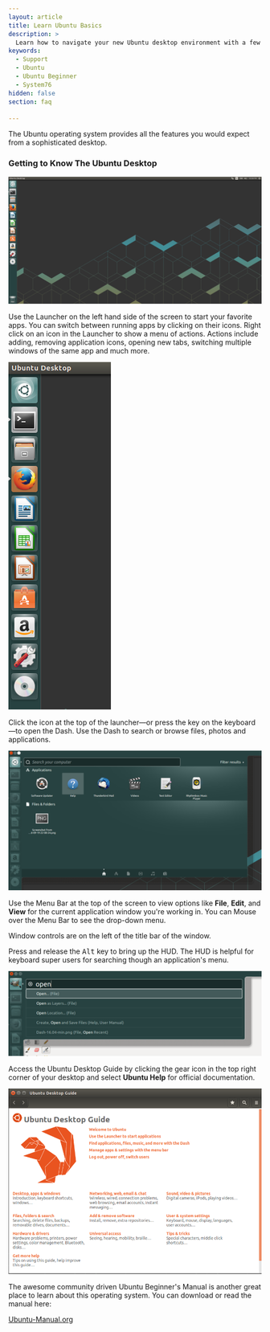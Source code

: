 ```yaml
---
layout: article
title: Learn Ubuntu Basics
description: >
  Learn how to navigate your new Ubuntu desktop environment with a few easy tips.
keywords:
  - Support
  - Ubuntu
  - Ubuntu Beginner
  - System76
hidden: false
section: faq

---
```


The Ubuntu operating system provides all the features you would expect from a sophisticated desktop.

### Getting to Know The Ubuntu Desktop

![Ubuntu Desktop](/images/ubuntu-basics/Launcher-16.04.png)

Use the Launcher on the left hand side of the screen to start your favorite apps. You can switch between running apps by clicking on their icons. Right click on an icon in the Launcher to show a menu of actions. Actions include adding, removing application icons, opening new tabs, switching multiple windows of the same app and much more.

![Ubuntu Desktop](/images/ubuntu-basics/Launcher-16.04-min.png)

Click the <span class="fl-ubuntu-inverse"> icon at the top of the launcher&mdash;or press the <kbd><span class="fl-ubuntu"></span></kbd> key on the keyboard&mdash;to open the Dash. Use the Dash to search or browse files, photos and applications.

![Ubuntu Desktop](/images/ubuntu-basics/Dash-16.04-min.png)

Use the Menu Bar at the top of the screen to view options like **File**, **Edit**, and **View** for the current application window you're working in. You can Mouse over the Menu Bar to see the drop-down menu.

Window controls are on the left of the title bar of the window.

Press and release the <kbd>Alt</kbd> key to bring up the HUD. The HUD is helpful for keyboard super users for searching though an application's menu.

![Ubuntu Desktop](/images/ubuntu-basics/HUD-16.04-min.png)

Access the Ubuntu Desktop Guide by clicking the gear icon <i class="fa fa-cog"></i> in the top right corner of your desktop and select **Ubuntu Help** for official documentation.

![Ubuntu Desktop](/images/ubuntu-basics/Ubuntu-Desktop-Guide-16.04.png)

The awesome community driven Ubuntu Beginner's Manual is another great place to learn about this operating system. You can download or read the manual here:

[Ubuntu-Manual.org](http://ubuntu-manual.org)
